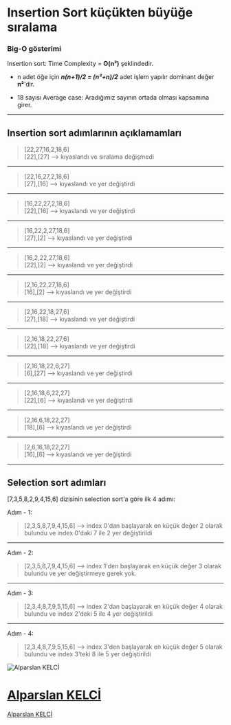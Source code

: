 # Insertion Sort küçükten büyüğe sıralama

### Big-O gösterimi
Insertion sort:
Time Complexity = **O(n²)** şeklindedir. <br>

* n adet öğe için ***n(n+1)/2 = (n²+n)/2*** adet işlem yapılır dominant değer **n²**'dir.

* 18 sayısı Average case: Aradığımız sayının ortada olması kapsamına girer.

---
## Insertion sort adımlarının açıklamamları

> [22,27,16,2,18,6]<br/>
[22],[27] --> kıyaslandı ve sıralama değişmedi

---
> [22,16,27,2,18,6]<br/>
[27],[16] --> kıyaslandı ve yer değiştirdi

---
> [16,22,27,2,18,6]<br/>
[22],[16] --> kıyaslandı ve yer değiştirdi

---
> [16,22,2,27,18,6]<br/>
[27],[2] --> kıyaslandı ve yer değiştirdi

---
> [16,2,22,27,18,6]<br/>
[22],[2] --> kıyaslandı ve yer değiştirdi

---
> [2,16,22,27,18,6]<br/>
[16],[2] --> kıyaslandı ve yer değiştirdi

---
> [2,16,22,18,27,6]<br/>
[27],[18] --> kıyaslandı ve yer değiştirdi

---
> [2,16,18,22,27,6]<br/>
[22],[18] --> kıyaslandı ve yer değiştirdi

---
> [2,16,18,22,6,27]<br/>
[6],[27] --> kıyaslandı ve yer değiştirdi

---
> [2,16,18,6,22,27]<br/>
[22],[6] --> kıyaslandı ve yer değiştirdi

---
> [2,16,6,18,22,27]<br/>
[18],[6] --> kıyaslandı ve yer değiştirdi

---
> [2,6,16,18,22,27]<br/>
[16],[6] --> kıyaslandı ve yer değiştirdi

---

## Selection sort adımları
[7,3,5,8,2,9,4,15,6]  dizisinin selection sort'a göre ilk 4 adımı: <br>

Adım - 1:
> [2,3,5,8,7,9,4,15,6] --> index 0'dan başlayarak en küçük değer 2 olarak bulundu ve index 0'daki 7 ile 2 yer değiştirildi
---
Adım - 2:
> [2,3,5,8,7,9,4,15,6] --> index 1'den başlayarak en küçük değer 3 olarak bulundu ve yer değiştirmeye gerek yok.
---
Adım - 3:
> [2,3,4,8,7,9,5,15,6] --> index 2'dan başlayarak en küçük değer 4 olarak bulundu ve index 2'deki 5 ile 4 yer değiştirildi
---
Adım - 4:
> [2,3,4,8,7,9,5,15,6] --> index 3'den başlayarak en küçük değer 5 olarak bulundu ve index 3'teki 8 ile 5 yer değiştirildi


![Alparslan KELCİ](https://lh3.googleusercontent.com/a/ALm5wu1pYPsDvQWEiGDN4_5-kfp9v0HHO-jqfs2mDqXB3bU=s96-c-rg-br100)
<br/>

[Alparslan KELCİ](https://github.com/AlparslanKelci "My github repository")
=======
[Alparslan KELCİ](https://github.com/AlparslanKelci "My github repository")

